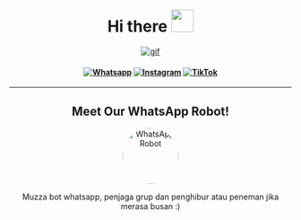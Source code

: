 <h1 align="center">Hi there <img src="https://user-images.githubusercontent.com/1303154/88677602-1635ba80-d120-11ea-84d8-d263ba5fc3c0.gif" width="40px" alt=""><br></h1>

<p align="center">
  <a href="https://github.com/Fariiid-M">
    <img src="https://i.ibb.co/qBZkVkf/gif.gif" alt="gif" border="0">
    <h4 align="center">
      <a href="https://wa.me/6285607607267" target="_blank"><img src="https://img.shields.io/badge/Whatsapp-%808080.svg?&style=flat-square&logo=Whatsapp&logoColor=white" alt="Whatsapp"></a>
      <a href="https://www.instagram.com/faridmhrdkaa" target="_blank"><img src="https://img.shields.io/badge/Instagram-%23E4405F.svg?&style=flat-square&logo=instagram&logoColor=white" alt="Instagram"></a>
      <a href="https://www.tiktok.com/@your_tiktok_username" target="_blank"><img src="https://img.shields.io/badge/TikTok-%23000000.svg?&style=flat-square&logo=tiktok&logoColor=white" alt="TikTok"></a>
    </h4>
  </a>
</p>

---

<h2 align="center">Meet Our WhatsApp Robot!</h2>
<p align="center">
  <img src="https://files.catbox.moe/foosh2.jpg" alt="WhatsApp Robot" style="width: 100px; height: 100px; border-radius: 50%; object-fit: cover;">
  <p align="center">
    Muzza bot whatsapp, penjaga grup dan penghibur atau peneman jika merasa busan :)
  </p>
</p>
